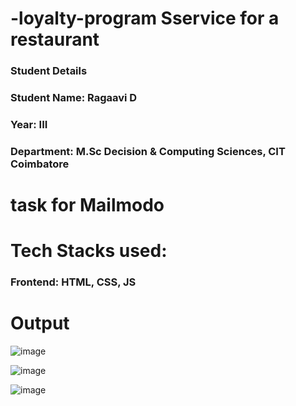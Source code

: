 # -loyalty-program Sservice for a restaurant
### Student Details
### Student Name: Ragaavi D
### Year: III
### Department: M.Sc Decision & Computing Sciences, CIT Coimbatore
#  task for Mailmodo
# Tech Stacks used:
### Frontend: HTML, CSS, JS

# Output
![image](https://user-images.githubusercontent.com/55126527/79694048-a9db2d80-828b-11ea-8924-68b3a99aee20.png)

![image](https://user-images.githubusercontent.com/55126527/79694066-c5decf00-828b-11ea-9eff-52287cccf2f2.png)

![image](https://user-images.githubusercontent.com/55126527/79694078-db53f900-828b-11ea-80b4-cb97f94a7318.png)
